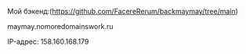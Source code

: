 Мой бэкенд:(https://github.com/FacereRerum/backmaymay/tree/main)

maymay.nomoredomainswork.ru

IP-адрес: 158.160.168.179
